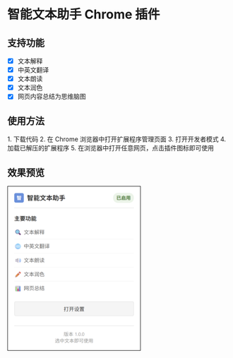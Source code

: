 # 智能文本助手 Chrome 插件

## 支持功能

- [x] 文本解释
- [x] 中英文翻译
- [x] 文本朗读
- [x] 文本润色
- [x] 网页内容总结为思维脑图

## 使用方法

1\. 下载代码
2\. 在 Chrome 浏览器中打开扩展程序管理页面
3\. 打开开发者模式
4\. 加载已解压的扩展程序
5\. 在浏览器中打开任意网页，点击插件图标即可使用

## 效果预览

<img src="./assets/Snipaste_2025-07-31_14-49-26.png" alt="智能文本助手" width="300" border="1">